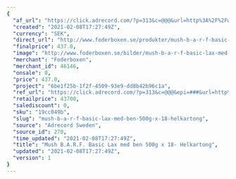 ```yaml
---
{
  "af_url": "https://click.adrecord.com/?p=313&c=@@@&url=http%3A%2F%2Fwww.foderboxen.se%2Fprodukter%2Fmush-b-a-r-f-basic-lax-med-ben-500g-x-18-helkartong%2C692",
  "created": "2021-02-08T17:27:49Z",
  "currency": "SEK",
  "direct_url": "http://www.foderboxen.se/produkter/mush-b-a-r-f-basic-lax-med-ben-500g-x-18-helkartong,692",
  "finalprice": 437.0,
  "image": "http://www.foderboxen.se/bilder/mush-b-a-r-f-basic-lax-med-ben-500g-x-18-helkartong-692.png",
  "merchant": "Foderboxen",
  "merchant_id": 46146,
  "onsale": 0,
  "price": 437.0,
  "project": "6be1f25b-1f2f-4509-93e9-dd8b42b96c1a",
  "ref_url": "https://click.adrecord.com/?p=313&c=@@@&epi=###&url=http%3A%2F%2Fwww.foderboxen.se%2Fprodukter%2Fmush-b-a-r-f-basic-lax-med-ben-500g-x-18-helkartong%2C692",
  "retailprice": 43700,
  "salediscount": 0,
  "sku": "19cc049b",
  "slug": "mush-b-a-r-f-basic-lax-med-ben-500g-x-18-helkartong",
  "source": "Adrecord Sweden",
  "source_id": 270,
  "time_updated": "2021-02-08T17:27:49Z",
  "title": "Mush B.A.R.F. Basic Lax med ben 500g x 18- Helkartong",
  "updated": "2021-02-08T17:27:49Z",
  "version": 1
}
---
```



